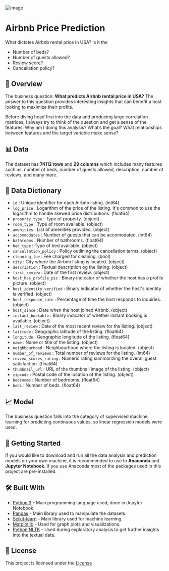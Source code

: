 ![image](https://pluspng.com/img-png/airbnb-logo-png-airbnb-logo-1600.png)



# **Airbnb Price Prediction**
What dictates Airbnb rental price in USA? Is it the
  - Number of beds?
  - Number of guests allowed?
  - Review score?
  - Cancellation policy?

## 📖 **Overview**
The business question: **What predicts Airbnb rental price in USA?**
The answer to this question provides interesting insights that can benefit a host looking to maximize their profits.

Before diving head first into the data and producing large correlation matrices, I always try to think of the question and get a sense of the features. Why am I doing this analysis? What’s the goal? What relationships between features and the target variable make sense?

## 📊 **Data**
The dataset has **74112 rows** and **29 columns** which includes many features such as: number of beds, number of guests allowed, description, number of reviews, and many more.

## 📑 **Data Dictionary**
  - `id` : Unique identifier for each Airbnb listing. (int64)
  - `log_price` : Logarithm of the price of the listing. It's common to use the logarithm to handle skewed price distributions. (float64)
  - `property_type` : Type of property. (object)
  - `room_type` : Type of room available. (object)
  - `amenities` : List of amenities provided. (object)
  - `accommodates` : Number of guests that can be accomodated. (int64)
  - `bathrooms` : Number of bathrooms. (float64)
  - `bed_type` : Type of bed available. (object)
  - `cancellation_policy` : Policy outlining the cancellation terms. (object)
  - `cleaning_fee` : Fee charged for cleaning. (bool)
  - `city` : City where the Airbnb listing is located. (object)
  - `description` : Textual description og the listing. (object)
  - `first_review` : Date of the first review. (object)
  - `host_has_profile_pic` : Binary indicator of whether the host has a profile picture. (object)
  - `host_identity_verified` : Binary indicator of whether the host's identity is verified. (object)
  - `host_response_rate` : Percentage of time the host responds to inquiries. (object)
  - `host_since` : Date when the host joined Airbnb. (object)
  - `instant_bookable` : Binary indicator of whether instant booking is available. (object)
  - `last_review` : Date of the most recent review for the listing. (object)
  - `latitude` : Geographic latitude of the listing. (float64)
  - `longitude` : Geographic longitude of the listing. (float64)
  - `name` : Name or title of the listing. (object)
  - `neighbourhood` : Neighbourhood where the listing is located. (object)
  - `number_of_reviews` : Total number of reviews for the listing. (int64)
  - `review_scores_rating` : Numeric rating summarizing the overall guest satisfaction. (float64)
  - `thumbnail_url` : URL of the thumbnail image of the listing. (object)
  - `zipcode` : Postal code of the location of the listing. (object)
  - `bedrooms` :  Number of bedrooms. (float64)
  - `beds` : Number of beds. (float64)

## 📈 **Model**
The business question falls into the category of supervised machine learning for predicting continuous values, so linear regression models were used.

## 🚀 **Getting Started**
If you would like to download and run all the data analysis and prediction models on your own machine, it is recommended to use to **Anaconda** and **Jupyter Notebook**. If you use Anaconda most of the packages used in this project are pre-installed.

## 🛠️ **Built With**
  - [Python 3](http://www.python.org/) - Main programming language used, done in Jupyter Notebook.
  - [Pandas](https://pandas.pydata.org/) - Main library used to manipulate the datasets.
  - [Scikit-learn](https://scikit-learn.org/stable/) - Main library used for machine learning.
  - [Matplotlib](https://matplotlib.org/) - Used for graph plots and visualizations.
  - [Python NLTK](https://www.nltk.org/) - Used during exploratory analysis to get further insights into the textual data.

## 🪪 **License**
This project is licensed under the [License](https://opensource.org/license/mit)



